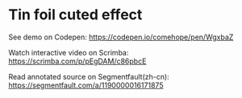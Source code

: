 # Tin foil cuted effect

See demo on Codepen: https://codepen.io/comehope/pen/WgxbaZ

Watch interactive video on Scrimba: https://scrimba.com/p/pEgDAM/c86pbcE

Read annotated source on Segmentfault(zh-cn): https://segmentfault.com/a/1190000016171875